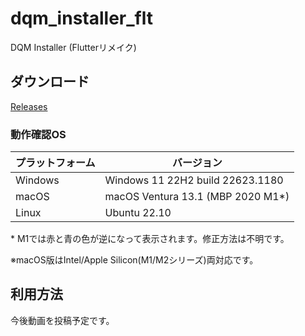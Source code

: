 # dqm_installer_flt

DQM Installer (Flutterリメイク)

## ダウンロード

[Releases](https://github.com/chika3742/dqm_installer_flt/releases)

### 動作確認OS

| プラットフォーム | バージョン |
| --- | --- |
| Windows | Windows 11 22H2 build 22623.1180 |
| macOS | macOS Ventura 13.1 (MBP 2020 M1*) |
| Linux | Ubuntu 22.10 |

\* M1では赤と青の色が逆になって表示されます。修正方法は不明です。

※macOS版はIntel/Apple Silicon(M1/M2シリーズ)両対応です。

## 利用方法

今後動画を投稿予定です。
